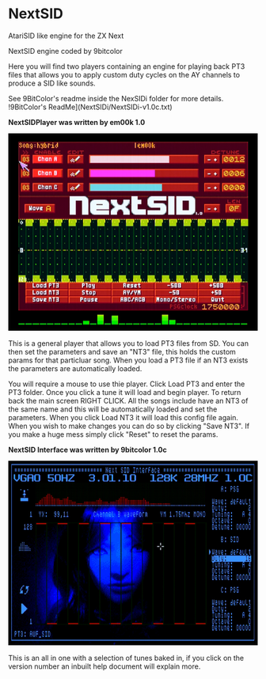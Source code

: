 # NextSID
 AtariSID like engine for the ZX Next

 NextSID engine coded by 9bitcolor

 Here you will find two players containing an engine for playing back PT3 files that allows you to apply custom duty cycles on the AY channels to produce a SID like sounds.

 See 9BitColor's readme inside the NexSIDi folder for more details. !9BitColor's ReadMe](NextSIDi/NextSIDi-v1.0c.txt)

 **NextSIDPlayer was written by em00k 1.0**

![NextSIDPlayer](NextSIDplayer.png)

 This is a general player that allows you to load PT3 files from SD. You can then set the parameters and save an "NT3" file, this holds the custom params for that particluar song. When you load a PT3 file if an NT3 exists the parameters are automatically loaded. 
 
 You will require a mouse to use thie player. Click Load PT3 and enter the PT3 folder. Once you click a tune it will load and begin player. To return back the main screen RIGHT CLICK. 
 All the songs include have an NT3 of the same name and this will be automatically loaded and set the parameters. When you click Load NT3 it will load this config file again. When you wish to make changes you can do so by clicking "Save NT3". If you make a huge mess simply click "Reset" to reset the params. 

**NextSID Interface was written by 9bitcolor 1.0c**
 
![NextSID Interface](NextSIDi.png)

 This is an all in one with a selection of tunes baked in, if you click on the version number an inbuilt help document will explain more. 

